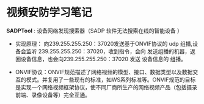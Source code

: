 # 视频安防学习笔记

**SADPTool** :  设备网络发现搜索器（SADP 软件无法搜索在线的智能设备 ）

* 实现原理： 向239.255.255.250：37020发送基于ONVIF协议的 udp 组播,设备会监听 239.255.255.250：37020，收到指令，会向 发送组播的机器，返回设备信息，也会向239.255.255.250：37020 发送 设备信息的 组播。

* ONVIF协议：ONVIF规范描述了网络视频的模型、接口、数据类型以及数据交互的模式。并复用了一些现有的标准，如WS系列标准等。ONVIF规范的目标是实现一个网络视频框架协议，使不同厂商所生产的网络视频产品（包括摄录前端、录像设备等）完全互通。



